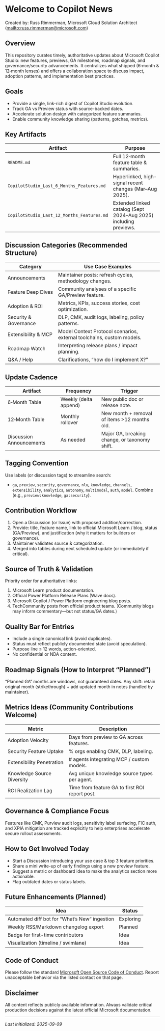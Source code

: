# Welcome to Copilot News
Created by: Russ Rimmerman, Microsoft Cloud Solution Architect (<mailto:russ.rimmerman@microsoft.com>)

## Overview
This repository curates timely, authoritative updates about Microsoft Copilot Studio: new features, previews, GA milestones, roadmap signals, and governance/security advancements. It centralizes what shipped (6‑month & 12‑month lenses) and offers a collaboration space to discuss impact, adoption patterns, and implementation best practices.

## Goals
- Provide a single, link-rich digest of Copilot Studio evolution.
- Track GA vs Preview status with source-backed dates.
- Accelerate solution design with categorized feature summaries.
- Enable community knowledge sharing (patterns, gotchas, metrics).

## Key Artifacts
| Artifact | Purpose |
|----------|---------|
| `README.md` | Full 12‑month feature table & summaries. |
| `CopilotStudio_Last_6_Months_Features.md` | Hyperlinked, high-signal recent changes (Mar–Aug 2025). |
| `CopilotStudio_Last_12_Months_Features.md` | Extended linked catalog (Sept 2024–Aug 2025) including previews. |

## Discussion Categories (Recommended Structure)
| Category | Use Case Examples |
|----------|-------------------|
| Announcements | Maintainer posts: refresh cycles, methodology changes. |
| Feature Deep Dives | Community analyses of a specific GA/Preview feature. |
| Adoption & ROI | Metrics, KPIs, success stories, cost optimization. |
| Security & Governance | DLP, CMK, audit logs, labeling, policy patterns. |
| Extensibility & MCP | Model Context Protocol scenarios, external toolchains, custom models. |
| Roadmap Watch | Interpreting release plans / impact planning. |
| Q&A / Help | Clarifications, “how do I implement X?” |

## Update Cadence
| Artifact | Frequency | Trigger |
|----------|-----------|---------|
| 6‑Month Table | Weekly (delta append) | New public doc or release note. |
| 12‑Month Table | Monthly rollover | New month + removal of items >12 months old. |
| Discussion Announcements | As needed | Major GA, breaking change, or taxonomy shift. |

## Tagging Convention
Use labels (or discussion tags) to streamline search:
- `ga`, `preview`, `security`, `governance`, `nlu`, `knowledge`, `channels`, `extensibility`, `analytics`, `autonomy`, `multimodal`, `auth`, `model`.
Combine (e.g., `preview:knowledge`, `ga:security`).

## Contribution Workflow
1. Open a Discussion (or Issue) with proposed addition/correction.
2. Provide: title, feature name, link to official Microsoft Learn / blog, status (GA/Preview), and justification (why it matters for builders or governance).
3. Maintainer validates source & categorization.
4. Merged into tables during next scheduled update (or immediately if critical).

## Source of Truth & Validation
Priority order for authoritative links:
1. Microsoft Learn product documentation.
2. Official Power Platform Release Plans (Wave docs).
3. Microsoft Copilot / Power Platform engineering blog posts.
4. TechCommunity posts from official product teams.
(Community blogs may inform commentary—but not status/GA dates.)

## Quality Bar for Entries
- Include a single canonical link (avoid duplicates).
- Status must reflect publicly documented state (avoid speculation).
- Purpose line ≤ 12 words, action-oriented.
- No confidential or NDA content.

## Roadmap Signals (How to Interpret “Planned”)
“Planned GA” months are windows, not guaranteed dates. Any shift: retain original month (strikethrough) + add updated month in notes (handled by maintainer).

## Metrics Ideas (Community Contributions Welcome)
| Metric | Description |
|--------|-------------|
| Adoption Velocity | Days from preview to GA across features. |
| Security Feature Uptake | % orgs enabling CMK, DLP, labeling. |
| Extensibility Penetration | # agents integrating MCP / custom models. |
| Knowledge Source Diversity | Avg unique knowledge source types per agent. |
| ROI Realization Lag | Time from feature GA to first ROI report post. |

## Governance & Compliance Focus
Features like CMK, Purview audit logs, sensitivity label surfacing, FIC auth, and XPIA mitigation are tracked explicitly to help enterprises accelerate secure rollout assessments.

## How to Get Involved Today
- Start a Discussion introducing your use case & top 3 feature priorities.
- Share a mini write-up of early findings using a new preview feature.
- Suggest a metric or dashboard idea to make the analytics section more actionable.
- Flag outdated dates or status labels.

## Future Enhancements (Planned)
| Idea | Status |
|------|--------|
| Automated diff bot for “What’s New” ingestion | Exploring |
| Weekly RSS/Markdown changelog export | Planned |
| Badge for first-time contributors | Idea |
| Visualization (timeline / swimlane) | Idea |

## Code of Conduct
Please follow the standard [Microsoft Open Source Code of Conduct](https://opensource.microsoft.com/codeofconduct/). Report unacceptable behavior via the listed contact on that page.

## Disclaimer
All content reflects publicly available information. Always validate critical production decisions against the latest official Microsoft documentation.

---
_Last initialized: 2025-09-09_

